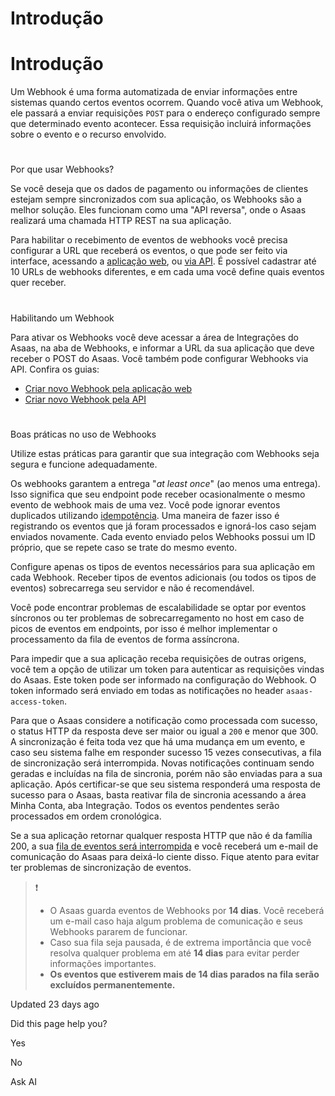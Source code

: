 # Introdução

# Introdução

Um Webhook é uma forma automatizada de enviar informações entre sistemas quando certos eventos ocorrem. Quando você ativa um Webhook, ele passará a enviar requisições `POST` para o endereço configurado sempre que determinado evento acontecer. Essa requisição incluirá informações sobre o evento e o recurso envolvido.

# 

Por que usar Webhooks?

Se você deseja que os dados de pagamento ou informações de clientes estejam sempre sincronizados com sua aplicação, os Webhooks são a melhor solução. Eles funcionam como uma "API reversa", onde o Asaas realizará uma chamada HTTP REST na sua aplicação.

Para habilitar o recebimento de eventos de webhooks você precisa configurar a URL que receberá os eventos, o que pode ser feito via interface, acessando a [aplicação web](), ou [via API](). É possível cadastrar até 10 URLs de webhooks diferentes, e em cada uma você define quais eventos quer receber.

# 

Habilitando um Webhook

Para ativar os Webhooks você deve acessar a área de Integrações do Asaas, na aba de Webhooks, e informar a URL da sua aplicação que deve receber o POST do Asaas. Você também pode configurar Webhooks via API. Confira os guias:

*   [Criar novo Webhook pela aplicação web]()
*   [Criar novo Webhook pela API]()

# 

Boas práticas no uso de Webhooks

Utilize estas práticas para garantir que sua integração com Webhooks seja segura e funcione adequadamente.

Os webhooks garantem a entrega "_at least once_" (ao menos uma entrega). Isso significa que seu endpoint pode receber ocasionalmente o mesmo evento de webhook mais de uma vez. Você pode ignorar eventos duplicados utilizando [idempotência](). Uma maneira de fazer isso é registrando os eventos que já foram processados e ignorá-los caso sejam enviados novamente. Cada evento enviado pelos Webhooks possui um ID próprio, que se repete caso se trate do mesmo evento.

Configure apenas os tipos de eventos necessários para sua aplicação em cada Webhook. Receber tipos de eventos adicionais (ou todos os tipos de eventos) sobrecarrega seu servidor e não é recomendável.

Você pode encontrar problemas de escalabilidade se optar por eventos síncronos ou ter problemas de sobrecarregamento no host em caso de picos de eventos em endpoints, por isso é melhor implementar o processamento da fila de eventos de forma assíncrona.

Para impedir que a sua aplicação receba requisições de outras origens, você tem a opção de utilizar um token para autenticar as requisições vindas do Asaas. Este token pode ser informado na configuração do Webhook. O token informado será enviado em todas as notificações no header `asaas-access-token`.

Para que o Asaas considere a notificação como processada com sucesso, o status HTTP da resposta deve ser maior ou igual a `200` e menor que 300. A sincronização é feita toda vez que há uma mudança em um evento, e caso seu sistema falhe em responder sucesso 15 vezes consecutivas, a fila de sincronização será interrompida. Novas notificações continuam sendo geradas e incluídas na fila de sincronia, porém não são enviadas para a sua aplicação. Após certificar-se que seu sistema responderá uma resposta de sucesso para o Asaas, basta reativar fila de sincronia acessando a área Minha Conta, aba Integração. Todos os eventos pendentes serão processados em ordem cronológica.

Se a sua aplicação retornar qualquer resposta HTTP que não é da família 200, a sua [fila de eventos será interrompida]() e você receberá um e-mail de comunicação do Asaas para deixá-lo ciente disso. Fique atento para evitar ter problemas de sincronização de eventos.

> ❗️
> 
> *   O Asaas guarda eventos de Webhooks por **14 dias**. Você receberá um e-mail caso haja algum problema de comunicação e seus Webhooks pararem de funcionar.
> *   Caso sua fila seja pausada, é de extrema importância que você resolva qualquer problema em até **14 dias** para evitar perder informações importantes.
> *   **Os eventos que estiverem mais de 14 dias parados na fila serão excluídos permanentemente.**

Updated 23 days ago

Did this page help you?

Yes

No

Ask AI